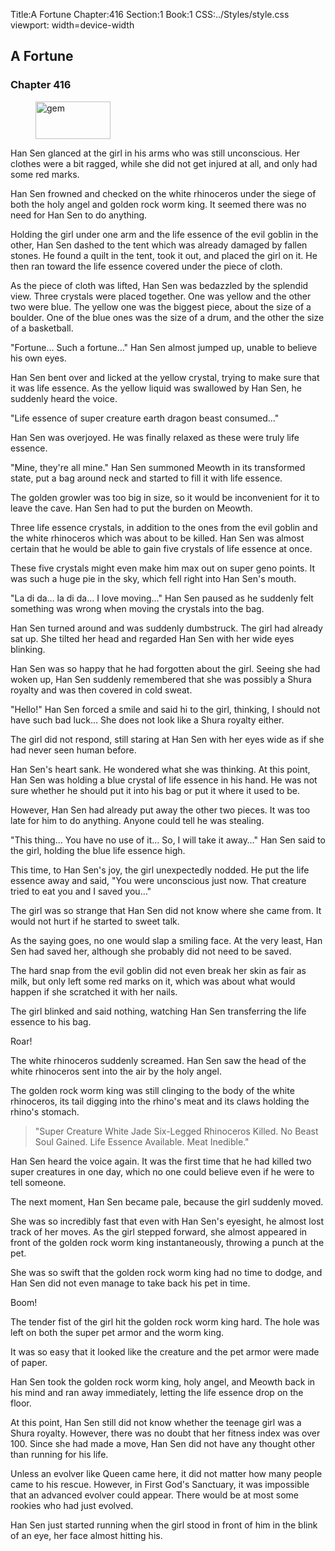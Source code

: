 Title:A Fortune 
Chapter:416 
Section:1 
Book:1 
CSS:../Styles/style.css 
viewport: width=device-width
  
## A Fortune
### Chapter 416
  
<figure>
	<img src="../Images/gem.gif" alt="gem" id="gem" width="120" height="60" />
</figure>
  

  
Han Sen glanced at the girl in his arms who was still unconscious. Her clothes were a bit ragged, while she did not get injured at all, and only had some red marks.

Han Sen frowned and checked on the white rhinoceros under the siege of both the holy angel and golden rock worm king. It seemed there was no need for Han Sen to do anything.

Holding the girl under one arm and the life essence of the evil goblin in the other, Han Sen dashed to the tent which was already damaged by fallen stones. He found a quilt in the tent, took it out, and placed the girl on it. He then ran toward the life essence covered under the piece of cloth.

As the piece of cloth was lifted, Han Sen was bedazzled by the splendid view. Three crystals were placed together. One was yellow and the other two were blue. The yellow one was the biggest piece, about the size of a boulder. One of the blue ones was the size of a drum, and the other the size of a basketball.

"Fortune… Such a fortune…" Han Sen almost jumped up, unable to believe his own eyes.

Han Sen bent over and licked at the yellow crystal, trying to make sure that it was life essence. As the yellow liquid was swallowed by Han Sen, he suddenly heard the voice.

"Life essence of super creature earth dragon beast consumed…"

Han Sen was overjoyed. He was finally relaxed as these were truly life essence.

"Mine, they're all mine." Han Sen summoned Meowth in its transformed state, put a bag around neck and started to fill it with life essence.

The golden growler was too big in size, so it would be inconvenient for it to leave the cave. Han Sen had to put the burden on Meowth.

Three life essence crystals, in addition to the ones from the evil goblin and the white rhinoceros which was about to be killed. Han Sen was almost certain that he would be able to gain five crystals of life essence at once.

These five crystals might even make him max out on super geno points. It was such a huge pie in the sky, which fell right into Han Sen's mouth.

"La di da… la di da… I love moving…" Han Sen paused as he suddenly felt something was wrong when moving the crystals into the bag.

Han Sen turned around and was suddenly dumbstruck. The girl had already sat up. She tilted her head and regarded Han Sen with her wide eyes blinking.

Han Sen was so happy that he had forgotten about the girl. Seeing she had woken up, Han Sen suddenly remembered that she was possibly a Shura royalty and was then covered in cold sweat.

"Hello!" Han Sen forced a smile and said hi to the girl, thinking, I should not have such bad luck… She does not look like a Shura royalty either.

The girl did not respond, still staring at Han Sen with her eyes wide as if she had never seen human before.

Han Sen's heart sank. He wondered what she was thinking. At this point, Han Sen was holding a blue crystal of life essence in his hand. He was not sure whether he should put it into his bag or put it where it used to be.

However, Han Sen had already put away the other two pieces. It was too late for him to do anything. Anyone could tell he was stealing.

"This thing… You have no use of it… So, I will take it away…" Han Sen said to the girl, holding the blue life essence high.

This time, to Han Sen's joy, the girl unexpectedly nodded. He put the life essence away and said, "You were unconscious just now. That creature tried to eat you and I saved you…"

The girl was so strange that Han Sen did not know where she came from. It would not hurt if he started to sweet talk.

As the saying goes, no one would slap a smiling face. At the very least, Han Sen had saved her, although she probably did not need to be saved.

The hard snap from the evil goblin did not even break her skin as fair as milk, but only left some red marks on it, which was about what would happen if she scratched it with her nails.

The girl blinked and said nothing, watching Han Sen transferring the life essence to his bag.

Roar!

The white rhinoceros suddenly screamed. Han Sen saw the head of the white rhinoceros sent into the air by the holy angel.

The golden rock worm king was still clinging to the body of the white rhinoceros, its tail digging into the rhino's meat and its claws holding the rhino's stomach.

> "Super Creature White Jade Six-Legged Rhinoceros Killed. No Beast Soul Gained. Life Essence Available. Meat Inedible."

Han Sen heard the voice again. It was the first time that he had killed two super creatures in one day, which no one could believe even if he were to tell someone.

The next moment, Han Sen became pale, because the girl suddenly moved.

She was so incredibly fast that even with Han Sen's eyesight, he almost lost track of her moves. As the girl stepped forward, she almost appeared in front of the golden rock worm king instantaneously, throwing a punch at the pet.

She was so swift that the golden rock worm king had no time to dodge, and Han Sen did not even manage to take back his pet in time.

Boom!

The tender fist of the girl hit the golden rock worm king hard. The hole was left on both the super pet armor and the worm king.

It was so easy that it looked like the creature and the pet armor were made of paper.

Han Sen took the golden rock worm king, holy angel, and Meowth back in his mind and ran away immediately, letting the life essence drop on the floor.

At this point, Han Sen still did not know whether the teenage girl was a Shura royalty. However, there was no doubt that her fitness index was over 100. Since she had made a move, Han Sen did not have any thought other than running for his life.

Unless an evolver like Queen came here, it did not matter how many people came to his rescue. However, in First God's Sanctuary, it was impossible that an advanced evolver could appear. There would be at most some rookies who had just evolved.

Han Sen just started running when the girl stood in front of him in the blink of an eye, her face almost hitting his.